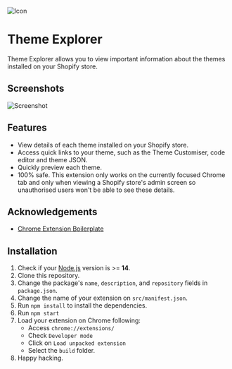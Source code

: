 ![Icon](https://user-images.githubusercontent.com/18140157/180614942-b0849ff5-ce94-426b-aac3-fdd19f784e2a.png)


# Theme Explorer



Theme Explorer allows you to view important information about the themes installed on your Shopify store.

## Screenshots

![Screenshot](https://user-images.githubusercontent.com/18140157/180614951-5894aea5-86d3-4cf8-a5a4-6cfafed5d375.png)

## Features

- View details of each theme installed on your Shopify store.
- Access quick links to your theme, such as the Theme Customiser, code editor and theme JSON.
- Quickly preview each theme.
- 100% safe. This extension only works on the currently focused Chrome tab and only when viewing a Shopify store's admin screen so unauthorised users won't be able to see these details.


## Acknowledgements

 - [Chrome Extension Boilerplate](https://github.com/lxieyang/chrome-extension-boilerplate-react)


## Installation

1. Check if your [Node.js](https://nodejs.org/) version is >= **14**.
2. Clone this repository.
3. Change the package's `name`, `description`, and `repository` fields in `package.json`.
4. Change the name of your extension on `src/manifest.json`.
5. Run `npm install` to install the dependencies.
6. Run `npm start`
7. Load your extension on Chrome following:
   * Access `chrome://extensions/`
   * Check `Developer mode`
   * Click on `Load unpacked extension`
   * Select the `build` folder.
8. Happy hacking.
